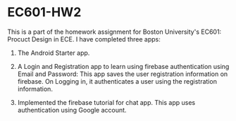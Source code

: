 # EC601-HW2
This is a part of the homework assignment for Boston University's EC601: Procuct Design in ECE.
I have completed three apps: 
1. The Android Starter app.

2. A Login and Registration app to learn using firebase authentication using Email and Password: This app saves the user registration information on firebase. On Logging in, it authenticates a user using the registration information.


3. Implemented the firebase tutorial for chat app. This app uses authentication using Google account.                                      
